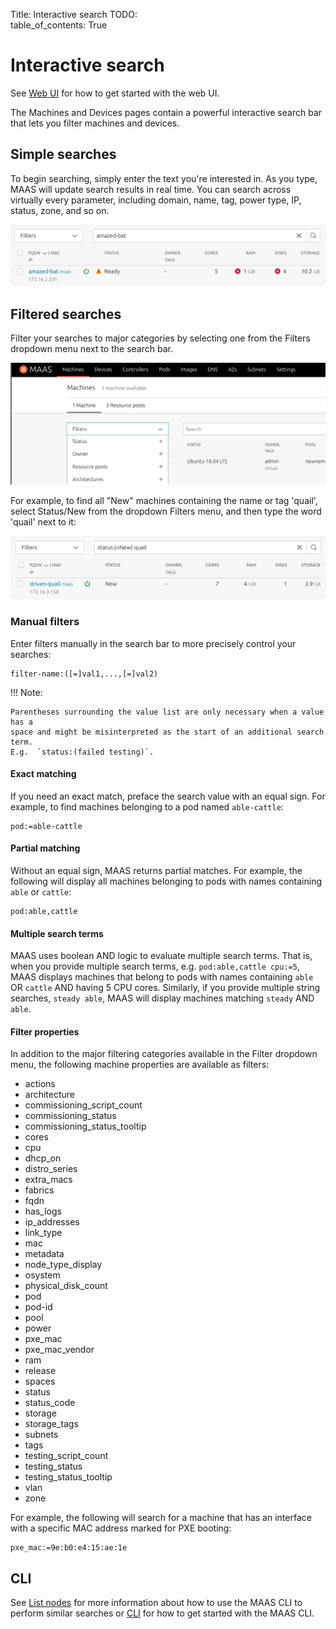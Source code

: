 Title: Interactive search
TODO:  
table_of_contents: True


# Interactive search

See [Web UI][webui] for how to get started with the web UI.

The Machines and Devices pages contain a powerful interactive search bar that
lets you filter machines and devices.

## Simple searches

To begin searching, simply enter the text you're interested in. As you type,
MAAS will update search results in real time. You can search across virtually
every parameter, including domain, name, tag, power type, IP, status, zone, and
so on.

![searchbar][img__searchbar]

## Filtered searches

Filter your searches to major categories by selecting one from the Filters
dropdown menu next to the search bar.

![filters][img__filters]

For example, to find all "New" machines containing the name or tag 'quail',
select Status/New from the dropdown Filters menu, and then type the word 'quail'
next to it:

![filterresult][img__filterresult]

### Manual filters

Enter filters manually in the search bar to more precisely control your
searches:

```no-highlight
filter-name:([=]val1,...,[=]val2)
```

!!! Note:

    Parentheses surrounding the value list are only necessary when a value has a
    space and might be misinterpreted as the start of an additional search term.
    E.g.  `status:(failed testing)`.

#### Exact matching

If you need an exact match, preface the search value with an equal sign. For
example, to find machines belonging to a pod named `able-cattle`:

```no-highlight
pod:=able-cattle
```

#### Partial matching

Without an equal sign, MAAS returns partial matches. For example, the following
will display all machines belonging to pods with names containing `able` or
`cattle`:

```no-highlight
pod:able,cattle
```

#### Multiple search terms

MAAS uses boolean AND logic to evaluate multiple search terms. That is, when you
provide multiple search terms, e.g. `pod:able,cattle cpu:=5`, MAAS displays
machines that belong to pods with names containing `able` OR `cattle` AND having
5 CPU cores. Similarly, if you provide multiple string searches, `steady able`,
MAAS will display machines matching `steady` AND `able`.

#### Filter properties

In addition to the major filtering categories available in the Filter dropdown
menu, the following machine properties are available as filters:

- actions
- architecture
- commissioning\_script\_count
- commissioning\_status
- commissioning\_status\_tooltip
- cores
- cpu
- dhcp\_on
- distro\_series
- extra\_macs
- fabrics
- fqdn
- has\_logs
- ip\_addresses
- link\_type
- mac
- metadata
- node\_type\_display
- osystem
- physical\_disk\_count
- pod
- pod-id
- pool
- power
- pxe\_mac
- pxe\_mac\_vendor
- ram
- release
- spaces
- status
- status\_code
- storage
- storage\_tags
- subnets
- tags
- testing\_script\_count
- testing\_status
- testing\_status\_tooltip
- vlan
- zone

For example, the following will search for a machine that has an interface with
a specific MAC address marked for PXE booting:

```no-highlight
pxe_mac:=9e:b0:e4:15:ae:1e
```

## CLI

See [List nodes][cli-list-nodes] for more information about how to use the MAAS
CLI to perform similar searches or [CLI][maas-cli] for how to get started with
the MAAS CLI.

<!-- LINKS -->

[img__filterresult]: ../media/manage-search__2.5_filtered-search.png
[img__filters]: ../media/manage-search__2.5_filters.png
[img__searchbar]: ../media/manage-search__2.5_searchbar.png

[cli-list-nodes]: manage-cli-common.md#list-nodes
[maas-cli]: manage-cli.md
[webui]: installconfig-webui.md
